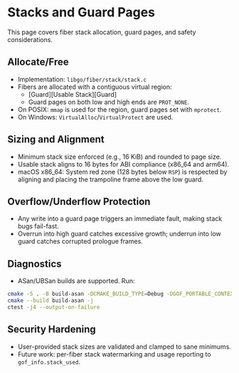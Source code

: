 # Stacks and Guard Pages

This page covers fiber stack allocation, guard pages, and safety considerations.

## Allocate/Free

- Implementation: `libgo/fiber/stack/stack.c`
- Fibers are allocated with a contiguous virtual region:
  - [Guard][Usable Stack][Guard]
  - Guard pages on both low and high ends are `PROT_NONE`.
- On POSIX: `mmap` is used for the region, guard pages set with `mprotect`.
- On Windows: `VirtualAlloc`/`VirtualProtect` are used.

## Sizing and Alignment

- Minimum stack size enforced (e.g., 16 KiB) and rounded to page size.
- Usable stack aligns to 16 bytes for ABI compliance (x86_64 and arm64).
- macOS x86_64: System red zone (128 bytes below `RSP`) is respected by aligning and placing the trampoline frame above the low guard.

## Overflow/Underflow Protection

- Any write into a guard page triggers an immediate fault, making stack bugs fail-fast.
- Overrun into high guard catches excessive growth; underrun into low guard catches corrupted prologue frames.

## Diagnostics

- ASan/UBSan builds are supported. Run:

```bash
cmake -S . -B build-asan -DCMAKE_BUILD_TYPE=Debug -DGOF_PORTABLE_CONTEXT=OFF -DGO_ENABLE_ASAN=ON -DGO_ENABLE_UBSAN=ON
cmake --build build-asan -j
ctest -j4 --output-on-failure
```

## Security Hardening

- User-provided stack sizes are validated and clamped to sane minimums.
- Future work: per-fiber stack watermarking and usage reporting to `gof_info.stack_used`.
